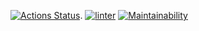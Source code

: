 [![Actions Status](https://github.com/loinor/frontend-project-lvl1/workflows/hexlet-check/badge.svg)](https://github.com/loinor/frontend-project-lvl1/actions). [![linter](https://github.com/loinor/frontend-project-lvl1/actions/workflows/eslint-check.yml/badge.svg)](https://github.com/loinor/frontend-project-lvl1/actions/workflows/eslint-check.yml)  [![Maintainability](https://api.codeclimate.com/v1/badges/a99a88d28ad37a79dbf6/maintainability)](https://codeclimate.com/github/codeclimate/codeclimate/maintainability)
